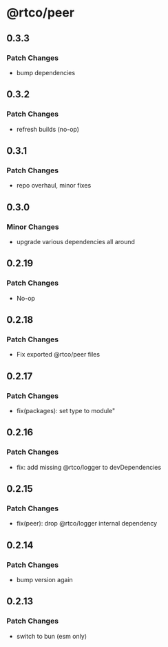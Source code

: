 # @rtco/peer

## 0.3.3

### Patch Changes

- bump dependencies

## 0.3.2

### Patch Changes

- refresh builds (no-op)

## 0.3.1

### Patch Changes

- repo overhaul, minor fixes

## 0.3.0

### Minor Changes

- upgrade various dependencies all around

## 0.2.19

### Patch Changes

- No-op

## 0.2.18

### Patch Changes

- Fix exported @rtco/peer files

## 0.2.17

### Patch Changes

- fix(packages): set type to module"

## 0.2.16

### Patch Changes

- fix: add missing @rtco/logger to devDependencies

## 0.2.15

### Patch Changes

- fix(peer): drop @rtco/logger internal dependency

## 0.2.14

### Patch Changes

- bump version again

## 0.2.13

### Patch Changes

- switch to bun (esm only)

